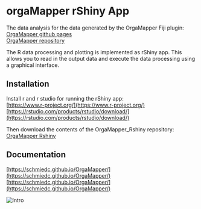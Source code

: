 # orgaMapper rShiny App 
The data analysis for the data generated by the OrgaMapper Fiji plugin:<br/>
[OrgaMapper github pages](https://schmiedc.github.io/OrgaMapper/)<br/>
[OrgaMapper repository](https://github.com/schmiedc/OrgaMapper)

The R data processing and plotting is implemented as rShiny app.
This allows you to read in the output data and execute the data processing using a graphical interface.

## Installation

Install r and r studio for running the rShiny app:<br/>
[https://www.r-project.org/](https://www.r-project.org/)<br/>
[https://rstudio.com/products/rstudio/download/](https://rstudio.com/products/rstudio/download/)<br/>

Then download the contents of the OrgaMapper_Rshiny repository:
[OrgaMapper Rshiny](https://github.com/schmiedc/OrgaMapper_Rshiny/archive/main.zip)

## Documentation

[https://schmiedc.github.io/OrgaMapper/](https://schmiedc.github.io/OrgaMapper/)
[https://schmiedc.github.io/OrgaMapper/](https://schmiedc.github.io/OrgaMapper/)


<img src="https://schmiedc.github.io/OrgaMapper/images/analysis/rShinyInterface2.png" alt="Intro" class="inline"/>
